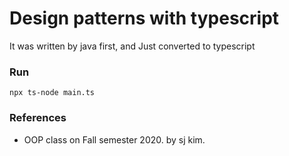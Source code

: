 # Design patterns with typescript 
It was written by java first, and Just converted to typescript

### Run
```
npx ts-node main.ts
```

### References
- OOP class on Fall semester 2020. by sj kim.
